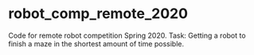 # robot_comp_remote_2020
Code for remote robot competition Spring 2020.
Task: Getting a robot to finish a maze in the shortest amount of time possible. 
